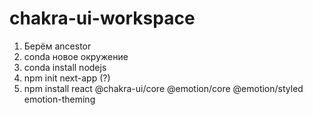 # chakra-ui-workspace
1. Берём ancestor
2. conda новое окружение
2. conda install nodejs
3. npm init next-app (?)
3. npm install react @chakra-ui/core @emotion/core @emotion/styled emotion-theming
